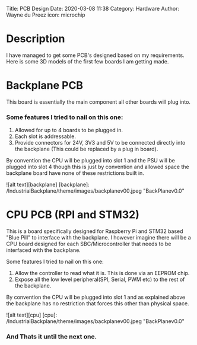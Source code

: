 Title: PCB Design
Date: 2020-03-08 11:38
Category: Hardware
Author: Wayne du Preez
icon: microchip

# Description

I have managed to get some PCB's designed based on my requirements. 
Here is some 3D models of the first few boards I am getting made.

# Backplane PCB

This board is essentially the main component all other boards will plug into.

### Some features I tried to nail on this one:

1. Allowed for up to 4 boards to be plugged in.
2. Each slot is addressable.
3. Provide connectors for 24V, 3V3 and 5V to be connected directly into the backplane (This could be replaced by a plug in board).

By convention the CPU will be plugged into slot 1 and the PSU will be plugged into slot 4 though
this is just by convention and allowed space the backplane board have none of these restrictions
built in.

![alt text][backplane]
[backplane]: /IndustrialBackplane/theme/images/backplanev00.jpeg "BackPlanev0.0"
<!---
[backplane]: /themes/static/images/backplanev00.jpeg "BackPlane"
-->
# CPU PCB (RPI and STM32)

This is a board specifically designed for Raspberry Pi and STM32 based "Blue Pill" to interface with
the backplane. I however imagine there will be a CPU board designed for each SBC/Microcontroller that
needs to be interfaced with the backplane.

Some features I tried to nail on this one:

1. Allow the controller to read what it is. This is done via an EEPROM chip.
2. Expose all the low level peripheral(SPI, Serial, PWM etc) to the rest of the backplane.

By convention the CPU will be plugged into slot 1 and as explained above the backplane has no restriction that
forces this other than physical space.

![alt text][cpu]
[cpu]: /IndustrialBackplane/theme/images/backplanev00.jpeg "BackPlanev0.0"
<!---
[cpu]: /themes/static/images/CPU_STM32v00.jpeg "CPU_STM32"
-->

### __And Thats it until the next one.__